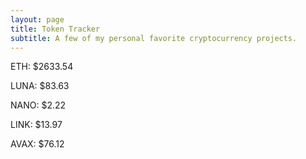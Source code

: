 ```yaml
---
layout: page
title: Token Tracker
subtitle: A few of my personal favorite cryptocurrency projects.
---
```


<!--BEGINCRYPTOINPUT-->
ETH: $2633.54

LUNA: $83.63

NANO: $2.22

LINK: $13.97

AVAX: $76.12

<!--ENDCRYPTOINPUT-->
